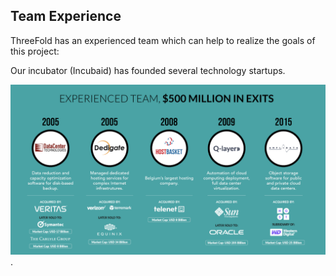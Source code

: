 ## Team Experience

ThreeFold has an experienced team which can help to realize the goals of this project:

Our incubator (Incubaid) has founded several technology startups.

![here](img/exits.png).



